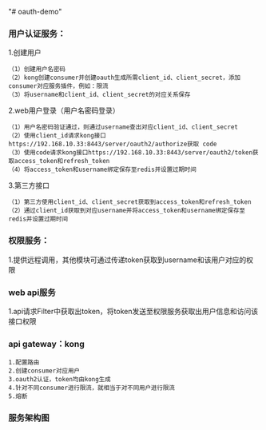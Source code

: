 "# oauth-demo" 
<h3>用户认证服务：</h3>
1.创建用户

	（1）创建用户名密码
	（2）kong创建consumer并创建oauth生成所需client_id、client_secret，添加consumer对应服务插件，例如：限流
	（3）将username和client_id、client_secret的对应关系保存
	
2.web用户登录（用户名密码登录）

	（1）用户名密码验证通过，则通过username查出对应client_id、client_secret
	（2）使用client_id请求kong接口 https://192.168.10.33:8443/server/oauth2/authorize获取 code
	（3）使用code请求kong接口https://192.168.10.33:8443/server/oauth2/token获取access_token和refresh_token
	（4）将access_token和username绑定保存至redis并设置过期时间
	
3.第三方接口

	（1）第三方使用client_id、client_secret获取到access_token和refresh_token
	（2）通过client_id获取到对应username并将access_token和username绑定保存至redis并设置过期时间

<h3>权限服务：</h3>
1.提供远程调用，其他模块可通过传递token获取到username和该用户对应的权限     


<h3>web api服务</h3>
1.api请求Filter中获取出token，将token发送至权限服务获取出用户信息和访问该接口权限     


<h3>api gateway：kong</h3>

    1.配置路由
    2.创建consumer对应用户
    3.oauth2认证，token均由kong生成
    4.针对不同consumer进行限流，就相当于对不同用户进行限流
    5.熔断
    
<h3>服务架构图</h3>
